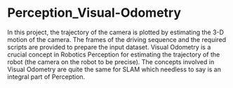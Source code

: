 # Perception_Visual-Odometry
In this project, the trajectory of the camera is plotted by estimating the 3-D motion of the camera. The frames of the driving sequence and the required scripts are provided to prepare the input dataset. Visual Odometry is a crucial concept in Robotics Perception for estimating the trajectory of the robot (the camera on the robot to be precise). The concepts involved in Visual Odometry are quite the same for SLAM which needless to say is an integral part of Perception.

